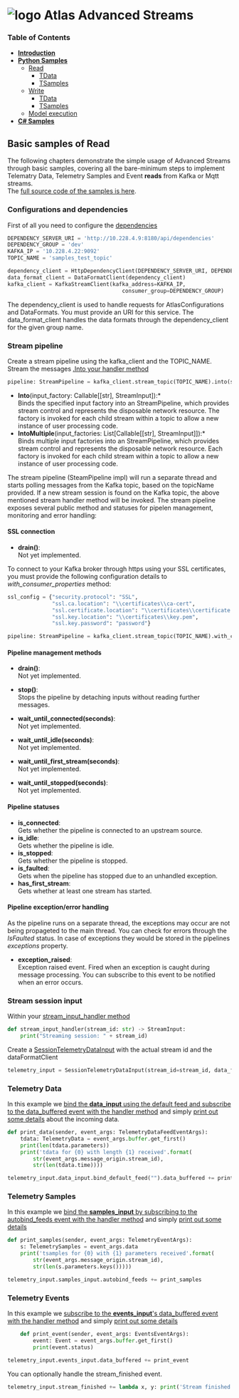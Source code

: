 # ![logo](/Media/branding.png) Atlas Advanced Streams

### Table of Contents
<!--ts-->
- [**Introduction**](../README.md)<br>
- [**Python Samples**](README.md)<br>
  - [Read](read.md#basic-samples-of-read)
    - [TData](read.md#telemetry-data)
    - [TSamples](read.md#telemetry-samples)
  - [Write](write.md#basic-samples-of-write)
    - [TData](write.md#telemetry-data)
    - [TSamples](write.md#telemetry-samples)
  - [Model execution](model.md#model-sample)
- [**C# Samples**](../csharp/README.md)<br>
<!--te-->

## Basic samples of Read
The following chapters demonstrate the simple usage of Advanced Streams through basic samples, covering all the bare-minimum steps to implement Telematry Data, Telemetry Samples and Event **reads** from Kafka or Mqtt streams.\
The [full source code of the samples is here](./src).

### Configurations and dependencies

First of all you need to configure the [dependencies](./src/TDataRead.py#L11-L20)
```python
DEPENDENCY_SERVER_URI = 'http://10.228.4.9:8180/api/dependencies'
DEPENDENCY_GROUP = 'dev'
KAFKA_IP = '10.228.4.22:9092'
TOPIC_NAME = 'samples_test_topic'

dependency_client = HttpDependencyClient(DEPENDENCY_SERVER_URI, DEPENDENCY_GROUP)
data_format_client = DataFormatClient(dependency_client)
kafka_client = KafkaStreamClient(kafka_address=KAFKA_IP,
                                    consumer_group=DEPENDENCY_GROUP)
```

The dependency_client is used to handle requests for AtlasConfigurations and DataFormats. You must provide an URI for this service. 
The data_format_client handles the data formats through the dependency_client for the given group name.

### Stream pipeline

Create a stream pipeline using the kafka_client and the TOPIC_NAME. Stream the messages [.Into your handler method](./src/TDataRead.py#L36)
```python
pipeline: StreamPipeline = kafka_client.stream_topic(TOPIC_NAME).into(stream_input_handler)
```
- **Into**(input_factory: Callable[[str], StreamInput]):*\
Binds the specified input factory into an StreamPipeline, which provides stream control and represents the disposable network resource. The factory is invoked for each child stream within a topic to allow a new instance of user processing code.
 - **IntoMultiple**(input_factories: List[Callable[[str], StreamInput]]):*\
Binds multiple input factories into an StreamPipeline, which provides stream control and represents the disposable network resource. Each factory is invoked for each child stream within a topic to allow a new instance of user processing code.

The stream pipeline (SteamPipeline impl) will run a separate thread and starts polling messages from the Kafka topic, based on the topicName provided. If a new stream session is found on the Kafka topic, the above mentioned stream handler method will be invoked.
The stream pipeline exposes several public method and statuses for pipelen management, monitoring and error handling:

#### SSL connection

 - **drain()**:\
Not yet implemented.

To connect to your Kafka broker through https using your SSL certificates, you must provide the following configuration details to *with_consumer_properties* method:
```python
ssl_config = {"security.protocol": "SSL",
			  "ssl.ca.location": "\\certificates\\ca-cert",
			  "ssl.certificate.location": "\\certificates\\certificate.pem",
			  "ssl.key.location": "\\certificates\\key.pem",
			  "ssl.key.password": "password"}

pipeline: StreamPipeline = kafka_client.stream_topic(TOPIC_NAME).with_consumer_properties(ssl_config).into(stream_input_handler)
```

#### Pipeline management methods

 - **drain()**:\
Not yet implemented.

 - **stop()**:\
Stops the pipeline by detaching inputs without reading further messages.
 
  - **wait_until_connected(seconds)**:\
Not yet implemented.
 
  - **wait_until_idle(seconds)**:\
Not yet implemented.

  - **wait_until_first_stream(seconds)**:\
Not yet implemented.

 - **wait_until_stopped(seconds)**:\
Not yet implemented.

#### Pipeline statuses

 - **is_connected**:\
Gets whether the pipeline is connected to an upstream source.
 - **is_idle**:\
Gets whether the pipeline is idle.
 - **is_stopped**:\
Gets whether the pipeline is stopped.
 - **is_faulted**:\
Gets when the pipeline has stopped due to an unhandled exception.
 - **has_first_stream**:\
Gets whether at least one stream has started.

#### Pipeline exception/error handling

As the pipeline runs on a separate thread, the exceptions may occur are not being propageted to the main thread.
You can check for errors through the *IsFaulted* status. In case of exceptions they would be stored in the pipelines *exceptions* property.
 - **exception_raised**:\
Exception raised event. Fired when an exception is caught during message processing. You can subscribe to this event to be notified when an error occurs.

### Stream session input
Within your [stream_input_handler method](./src/TDataRead.py#L29)
```python
def stream_input_handler(stream_id: str) -> StreamInput:
    print("Streaming session: " + stream_id)
```
Create a [SessionTelemetryDataInput](./src/TDataRead.py#L31-L32) with the actual stream id and the dataFormatClient 
```python
telemetry_input = SessionTelemetryDataInput(stream_id=stream_id, data_format_client=data_format_client)
```

### Telemetry Data
In this example we [bind the **data_input** using the default feed and subscribe to the data_buffered event with the handler method](./src/TDataRead.py#L33) and simply [print out some details](./src/TDataRead.py#L22-L27) about the incoming data.

```python
def print_data(sender, event_args: TelemetryDataFeedEventArgs):
    tdata: TelemetryData = event_args.buffer.get_first()
    print(len(tdata.parameters))
    print('tdata for {0} with length {1} received'.format(
        str(event_args.message_origin.stream_id),
        str(len(tdata.time))))

telemetry_input.data_input.bind_default_feed("").data_buffered += print_data

```

### Telemetry Samples
In this example we [bind the **samples_input** by subscribing to the autobind_feeds event with the handler method](./src/TSamplesRead.py#L34) and simply [print out some details](./src/TSamplesRead.py#L23-L27) 
```python
def print_samples(sender, event_args: TelemetryEventArgs):
    s: TelemetrySamples = event_args.data
    print('tsamples for {0} with {1} parameters received'.format(
        str(event_args.message_origin.stream_id),
        str(len(s.parameters.keys()))))

telemetry_input.samples_input.autobind_feeds += print_samples
```

### Telemetry Events
In this example we [subscribe to the **events_input**'s data_buffered event with the handler method](./src/EventRead.py#L30) and simply [print out some details](./src/EventRead.py#L22-L24) 
```python
    def print_event(sender, event_args: EventsEventArgs):
        event: Event = event_args.buffer.get_first()
        print(event.status)

telemetry_input.events_input.data_buffered += print_event
```

You can optionally handle the stream_finished event.
```python
telemetry_input.stream_finished += lambda x, y: print('Stream finished')
```
